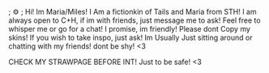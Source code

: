 ; ⚙️ ; Hi! Im Maria/Miles!
I Am a fictionkin of Tails and Maria from STH!
I am always open to C+H, if im with friends, just message me to ask!
Feel free to whisper me or go for a chat! I promise, im friendly!
Please dont Copy my skins! If you wish to take inspo, just ask!
Im Usually Just sitting around or chatting with my friends! dont be shy! <3

CHECK MY STRAWPAGE BEFORE INT! Just to be safe! <3
